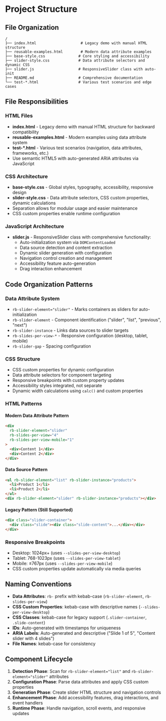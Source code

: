 # Project Structure

## File Organization

```
/
├── index.html                    # Legacy demo with manual HTML structure
├── reusable-examples.html        # Modern data attribute examples
├── base-style.css               # Core styling and accessibility
├── slider-style.css             # Data attribute selectors and dynamic CSS
├── slider.js                    # ResponsiveSlider class with auto-init
├── README.md                    # Comprehensive documentation
└── test-*.html                  # Various test scenarios and edge cases
```

## File Responsibilities

### HTML Files

- **index.html** - Legacy demo with manual HTML structure for backward compatibility
- **reusable-examples.html** - Modern examples using data attribute system
- **test-\*.html** - Various test scenarios (navigation, data attributes, frameworks, etc.)
- Use semantic HTML5 with auto-generated ARIA attributes via JavaScript

### CSS Architecture

- **base-style.css** - Global styles, typography, accessibility, responsive design
- **slider-style.css** - Data attribute selectors, CSS custom properties, dynamic calculations
- Separation allows for modular usage and easier maintenance
- CSS custom properties enable runtime configuration

### JavaScript Architecture

- **slider.js** - ResponsiveSlider class with comprehensive functionality:
  - Auto-initialization system via `DOMContentLoaded`
  - Data source detection and content extraction
  - Dynamic slider generation with configuration
  - Navigation control creation and management
  - Accessibility feature auto-generation
  - Drag interaction enhancement

## Code Organization Patterns

### Data Attribute System

- `rb-slider-element="slider"` - Marks containers as sliders for auto-initialization
- `rb-slider-element` - Component identification ("slider", "list", "previous", "next")
- `rb-slider-instance` - Links data sources to slider targets
- `rb-slides-per-view-*` - Responsive configuration (desktop, tablet, mobile)
- `rb-slider-gap` - Spacing configuration

### CSS Structure

- CSS custom properties for dynamic configuration
- Data attribute selectors for component targeting
- Responsive breakpoints with custom property updates
- Accessibility styles integrated, not separate
- Dynamic width calculations using `calc()` and custom properties

### HTML Patterns

#### Modern Data Attribute Pattern

```html
<div
  rb-slider-element="slider"
  rb-slides-per-view="4"
  rb-slides-per-view-mobile="1"
>
  <div>Content 1</div>
  <div>Content 2</div>
</div>
```

#### Data Source Pattern

```html
<ul rb-slider-element="list" rb-slider-instance="products">
  <li>Product 1</li>
  <li>Product 2</li>
</ul>
<div rb-slider-element="slider" rb-slider-instance="products"></div>
```

#### Legacy Pattern (Still Supported)

```html
<div class="slider-container">
  <div class="slide"><div class="slide-content">...</div></div>
</div>
```

### Responsive Breakpoints

- Desktop: 1024px+ (uses `--slides-per-view-desktop`)
- Tablet: 768-1023px (uses `--slides-per-view-tablet`)
- Mobile: ≤767px (uses `--slides-per-view-mobile`)
- CSS custom properties update automatically via media queries

## Naming Conventions

- **Data Attributes**: `rb-` prefix with kebab-case (`rb-slider-element`, `rb-slides-per-view`)
- **CSS Custom Properties**: kebab-case with descriptive names (`--slides-per-view-desktop`)
- **CSS Classes**: kebab-case for legacy support (`.slider-container`, `.slide-content`)
- **IDs**: Auto-generated with timestamps for uniqueness
- **ARIA Labels**: Auto-generated and descriptive ("Slide 1 of 5", "Content slider with 4 slides")
- **File Names**: kebab-case for consistency

## Component Lifecycle

1. **Detection Phase**: Scan for `rb-slider-element="list"` and `rb-slider-element="slider"` attributes
2. **Configuration Phase**: Parse data attributes and apply CSS custom properties
3. **Generation Phase**: Create slider HTML structure and navigation controls
4. **Enhancement Phase**: Add accessibility features, drag interactions, and event handlers
5. **Runtime Phase**: Handle navigation, scroll events, and responsive updates
